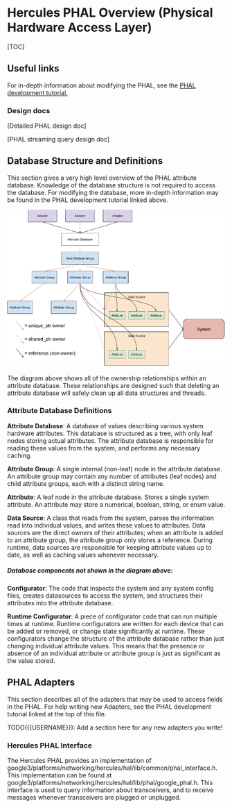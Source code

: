 # Hercules PHAL Overview (Physical Hardware Access Layer)

[TOC]

## Useful links

For in-depth information about modifying the PHAL, see the [PHAL development
tutorial.](phal_development_tutorial.md)

### Design docs

[Detailed PHAL design doc]

[PHAL streaming query design doc]

## Database Structure and Definitions

This section gives a very high level overview of the PHAL attribute database.
Knowledge of the database structure is not required to access the database. For
modifying the database, more in-depth information may be found in the PHAL
development tutorial linked above.

![drawing](images/attrib_db_layout_full.png)

The diagram above shows all of the ownership relationships within an attribute
database. These relationships are designed such that deleting an attribute
database will safely clean up all data structures and threads.

### Attribute Database Definitions

**Attribute Database**: A database of values describing various system hardware
attributes. This database is structured as a tree, with only leaf nodes storing
actual attributes. The attribute database is responsible for reading these
values from the system, and performs any necessary caching.

**Attribute Group**: A single internal (non-leaf) node in the attribute
database. An attribute group may contain any number of attributes (leaf nodes)
and child attribute groups, each with a distinct string name.

**Attribute**: A leaf node in the attribute database. Stores a single system
attribute. An attribute may store a numerical, boolean, string, or enum value.

**Data Source**: A class that reads from the system, parses the information read
into individual values, and writes these values to attributes. Data sources are
the direct owners of their attributes; when an attribute is added to an
attribute group, the attribute group only stores a reference. During runtime,
data sources are responsible for keeping attribute values up to date, as well as
caching values whenever necessary.

##### Database components not shown in the diagram above:

**Configurator**: The code that inspects the system and any system config files,
creates datasources to access the system, and structures their attributes into
the attribute database.

**Runtime Configurator**: A piece of configurator code that can run multiple
times at runtime. Runtime configurators are written for each device that can be
added or removed, or change state significantly at runtime. These configurators
change the structure of the attribute database rather than just changing
individual attribute values. This means that the presence or absence of an
individual attribute or attribute group is just as significant as the value
stored.

## PHAL Adapters

This section describes all of the adapters that may be used to access fields in
the PHAL. For help writing new Adapters, see the PHAL development tutorial
linked at the top of this file.

TODO({{USERNAME}}): Add a section here for any new adapters you write!

### Hercules PHAL Interface

The Hercules PHAL provides an implementation of
google3/platforms/networking/hercules/hal/lib/common/phal_interface.h. This
implementation can be found at
google3/platforms/networking/hercules/hal/lib/phal/google_phal.h. This interface
is used to query information about transceivers, and to receive messages
whenever transceivers are plugged or unplugged.
